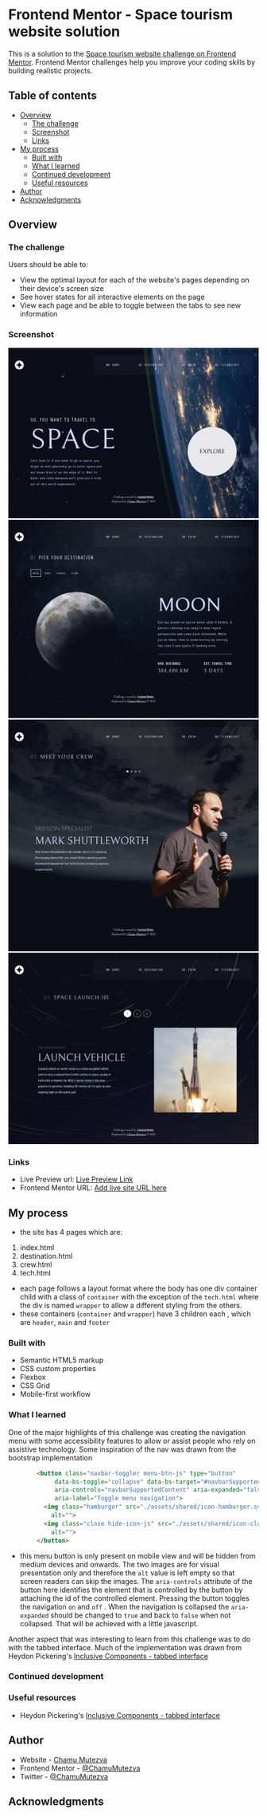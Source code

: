 # Frontend Mentor - Space tourism website solution

This is a solution to the [Space tourism website challenge on Frontend Mentor](https://www.frontendmentor.io/challenges/space-tourism-multipage-website-gRWj1URZ3). Frontend Mentor challenges help you improve your coding skills by building realistic projects. 

## Table of contents

- [Overview](#overview)
  - [The challenge](#the-challenge)
  - [Screenshot](#screenshot)
  - [Links](#links)
- [My process](#my-process)
  - [Built with](#built-with)
  - [What I learned](#what-i-learned)
  - [Continued development](#continued-development)
  - [Useful resources](#useful-resources)
- [Author](#author)
- [Acknowledgments](#acknowledgments)

## Overview

### The challenge

Users should be able to:

- View the optimal layout for each of the website's pages depending on their device's screen size
- See hover states for all interactive elements on the page
- View each page and be able to toggle between the tabs to see new information

### Screenshot
![Home Desktop](./assets/preview/home.png)
![Destination Desktop](./assets/preview/destination.png)
![Crew Desktop](./assets/preview/crew.png)
![Technology Desktop](./assets/preview/tech.png)

### Links

- Live Preview url: [Live Preview Link](https://queseri.github.io/space-travel/)
- Frontend Mentor URL: [Add live site URL here](https://your-live-site-url.com)

## My process
- the site has 4 pages which are:
1. index.html
2. destination.html
3. crew.html
4. tech.html
- each page follows a layout format where the body has one div container child with a class of `container` with the exception of the `tech.html` where the div is named `wrapper` to allow a different styling from the others.
- these containers (`container` and `wrapper`) have 3 children each , which are `header`, `main` and `footer`

### Built with

- Semantic HTML5 markup
- CSS custom properties
- Flexbox
- CSS Grid
- Mobile-first workflow

### What I learned

One of the major highlights of this challenge was creating the navigation menu with some accessibility features to allow or assist people who rely on assistive technology. Some inspiration of the nav was drawn from the bootstrap implementation

```html
        <button class="navbar-toggler menu-btn-js" type="button"
             data-bs-toggle="collapse" data-bs-target="#navbarSupportedContent"
             aria-controls="navbarSupportedContent" aria-expanded="false"
             aria-label="Toggle menu navigation"> 
          <img class="hamburger" src="./assets/shared/icon-hamburger.svg"
            alt="">
          <img class="close hide-icon-js" src="./assets/shared/icon-close.svg"
            alt="">
        </button>        
```
- this menu button is only present on mobile view and will be hidden from medium devices and onwards. The two images are for visual presentation only and therefore the `alt` value is left empty so that screen readers can skip the images. The `aria-controls` attribute of the button here identifies the element that is controlled by the button by attaching the id of the controlled element. Pressing the button toggles the navigation `on` and `off` . When the navigation is collapsed the `aria-expanded` should be changed to `true` and back to `false` when not collapsed. That will be achieved with a little javascript.


Another aspect that was interesting to learn from this challenge was to do with the tabbed interface. Much of the implementation was drawn from Heydon Pickering's [Inclusive Components - tabbed interface](https://inclusive-components.design/tabbed-interfaces/)

### Continued development


### Useful resources

- Heydon Pickering's [Inclusive Components - tabbed interface](https://inclusive-components.design/tabbed-interfaces/)

## Author

- Website - [Chamu Mutezva](https://github.com/ChamuMutezva)
- Frontend Mentor - [@ChamuMutezva](https://www.frontendmentor.io/profile/ChamuMutezva)
- Twitter - [@ChamuMutezva](https://twitter.com/ChamuMutezva)

## Acknowledgments


